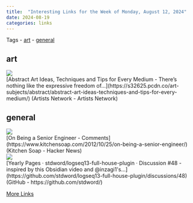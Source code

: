 ```yaml
---
title:  "Interesting Links for the Week of Monday, August 12, 2024"
date: 2024-08-19
categories: links
---
```


Tags  - [art](#art) - [general](#general)


## art
<div class="link-content"><img src='https://s32625.pcdn.co/wp-content/uploads/2021/09/an-favicon-152x152-1-100x100.png' class="link-image"/>
<div class="link-text" markdown="1">
  [Abstract Art Ideas, Techniques and Tips for Every Medium - There’s nothing like the expressive freedom of...](https://s32625.pcdn.co/art-subjects/abstract/abstract-art-ideas-techniques-and-tips-for-every-medium/) (Artists Network - Artists Network)
</div>
</div>

## general
<div class="link-content"><img src='https://news.ycombinator.com/favicon.ico' class="link-image"/>
<div class="link-text" markdown="1">
  [On Being a Senior Engineer - Comments](https://www.kitchensoap.com/2012/10/25/on-being-a-senior-engineer/) (Kitchen Soap - Hacker News)
</div>
</div>
<div class="link-content"><img src='https://opengraph.githubassets.com/aff719bea30a0c427a8997639cf98a905cd40d56a06bba804db426fa099d37b6/stdword/logseq13-full-house-plugin/discussions/48' class="link-image"/>
<div class="link-text" markdown="1">
  [Yearly Pages · stdword/logseq13-full-house-plugin · Discussion #48 - inspired by this Obsidian video and @inzagi1's...](https://github.com/stdword/logseq13-full-house-plugin/discussions/48) (GitHub - https://github.com/stdword/)
</div>
</div>



[More Links](/links)
